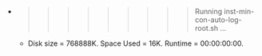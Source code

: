 * >>>>>>>>> Running inst-min-con-auto-log-root.sh ...
  * Disk size = 768888K. Space Used = 16K. Runtime = 00:00:00:00.
